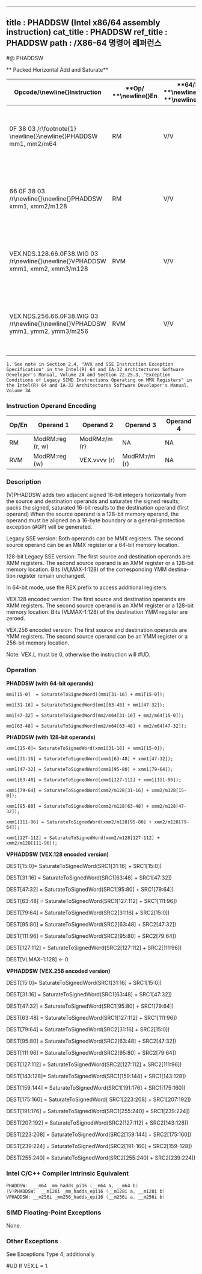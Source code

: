 ----------------------------
title : PHADDSW (Intel x86/64 assembly instruction)
cat_title : PHADDSW
ref_title : PHADDSW
path : /X86-64 명령어 레퍼런스
----------------------------
#@ PHADDSW

** Packed Horizontal Add and Saturate**

|**Opcode/**\newline{}**Instruction**|**Op/ **\newline{}**En**|**64/32 bit **\newline{}**Mode **\newline{}**Support**|**CPUID **\newline{}**Feature **\newline{}**Flag**|**Description**|
|------------------------------------|------------------------|------------------------------------------------------|--------------------------------------------------|---------------|
|0F 38 03 /r\footnote{1}  \newline{}\newline{}PHADDSW mm1, mm2/m64 |RM|V/V|SSSE3|Add 16-bit signed integers horizontally, pack saturated integers to mm1.|
|66 0F 38 03 /r\newline{}\newline{}PHADDSW xmm1, xmm2/m128|RM|V/V|SSSE3|Add 16-bit signed integers horizontally, pack saturated integers to xmm1.|
|VEX.NDS.128.66.0F38.WIG 03 /r\newline{}\newline{}VPHADDSW xmm1, xmm2, xmm3/m128|RVM|V/V|AVX|Add 16-bit signed integers horizontally, pack saturated integers to xmm1.|
|VEX.NDS.256.66.0F38.WIG 03 /r\newline{}\newline{}VPHADDSW ymm1, ymm2, ymm3/m256|RVM|V/V|AVX2|Add 16-bit signed integers horizontally, pack saturated integers to ymm1.|

```note
1. See note in Section 2.4, "AVX and SSE Instruction Exception Specification" in the Intel(R) 64 and IA-32 Architectures Software Developer's Manual, Volume 2A and Section 22.25.3, "Exception Conditions of Legacy SIMD Instructions Operating on MMX Registers" in the Intel(R) 64 and IA-32 Architectures Software Developer's Manual, Volume 3A
```
### Instruction Operand Encoding


|Op/En|Operand 1|Operand 2|Operand 3|Operand 4|
|-----|---------|---------|---------|---------|
|RM|ModRM:reg (r, w)|ModRM:r/m (r)|NA|NA|
|RVM|ModRM:reg (w)|VEX.vvvv (r)|ModRM:r/m (r)|NA|
### Description 


(V)PHADDSW adds two adjacent signed 16-bit integers horizontally from the source and destination operands and saturates the signed results; packs the signed, saturated 16-bit results to the destination operand (first operand) When the source operand is a 128-bit memory operand, the operand must be aligned on a 16-byte boundary or a general-protection exception (#GP) will be generated. 

Legacy SSE version: Both operands can be MMX registers. The second source operand can be an MMX register or a 64-bit memory location.

128-bit Legacy SSE version: The first source and destination operands are XMM registers. The second source operand is an XMM register or a 128-bit memory location. Bits (VLMAX-1:128) of the corresponding YMM destina-tion register remain unchanged. 

In 64-bit mode, use the REX prefix to access additional registers.

VEX.128 encoded version: The first source and destination operands are XMM registers. The second source operand is an XMM register or a 128-bit memory location. Bits (VLMAX-1:128) of the destination YMM register are zeroed. 

VEX.256 encoded version: The first source and destination operands are YMM registers. The second source operand can be an YMM register or a 256-bit memory location.

Note: VEX.L must be 0, otherwise the instruction will #UD.

### Operation 


**PHADDSW (with 64-bit operands)**

    mm1[15-0]  = SaturateToSignedWord((mm1[31-16] + mm1[15-0]); 

    mm1[31-16] = SaturateToSignedWord(mm1[63-48] + mm1[47-32]);

    mm1[47-32] = SaturateToSignedWord(mm2/m64[31-16] + mm2/m64[15-0]); 

    mm1[63-48] = SaturateToSignedWord(mm2/m64[63-48] + mm2/m64[47-32]); 



**PHADDSW (with 128-bit operands)**

    xmm1[15-0]= SaturateToSignedWord(xmm1[31-16] + xmm1[15-0]);

    xmm1[31-16] = SaturateToSignedWord(xmm1[63-48] + xmm1[47-32]);

    xmm1[47-32] = SaturateToSignedWord(xmm1[95-80] + xmm1[79-64]);

    xmm1[63-48] = SaturateToSignedWord(xmm1[127-112] + xmm1[111-96]); 

    xmm1[79-64] = SaturateToSignedWord(xmm2/m128[31-16] + xmm2/m128[15-0]);

    xmm1[95-80] = SaturateToSignedWord(xmm2/m128[63-48] + xmm2/m128[47-32]);

    xmm1[111-96] = SaturateToSignedWord(xmm2/m128[95-80] + xmm2/m128[79-64]);

    xmm1[127-112] = SaturateToSignedWord(xmm2/m128[127-112] + xmm2/m128[111-96]); 

**VPHADDSW (VEX.128 encoded version)**

DEST[15:0]= SaturateToSignedWord(SRC1[31:16] + SRC1[15:0])

DEST[31:16] = SaturateToSignedWord(SRC1[63:48] + SRC1[47:32])

DEST[47:32] = SaturateToSignedWord(SRC1[95:80] + SRC1[79:64])

DEST[63:48] = SaturateToSignedWord(SRC1[127:112] + SRC1[111:96])

DEST[79:64] = SaturateToSignedWord(SRC2[31:16] + SRC2[15:0])

DEST[95:80] = SaturateToSignedWord(SRC2[63:48] + SRC2[47:32])

DEST[111:96] = SaturateToSignedWord(SRC2[95:80] + SRC2[79:64])

DEST[127:112] = SaturateToSignedWord(SRC2[127:112] + SRC2[111:96])

DEST[VLMAX-1:128] <-   0

**VPHADDSW (VEX.256 encoded version)**

DEST[15:0]= SaturateToSignedWord(SRC1[31:16] + SRC1[15:0])

DEST[31:16] = SaturateToSignedWord(SRC1[63:48] + SRC1[47:32])

DEST[47:32] = SaturateToSignedWord(SRC1[95:80] + SRC1[79:64])

DEST[63:48] = SaturateToSignedWord(SRC1[127:112] + SRC1[111:96])

DEST[79:64] = SaturateToSignedWord(SRC2[31:16] + SRC2[15:0])

DEST[95:80] = SaturateToSignedWord(SRC2[63:48] + SRC2[47:32])

DEST[111:96] = SaturateToSignedWord(SRC2[95:80] + SRC2[79:64])

DEST[127:112] = SaturateToSignedWord(SRC2[127:112] + SRC2[111:96])

DEST[143:128]= SaturateToSignedWord(SRC1[159:144] + SRC1[143:128])

DEST[159:144] = SaturateToSignedWord(SRC1[191:176] + SRC1[175:160])

DEST[175:160] = SaturateToSignedWord( SRC1[223:208] + SRC1[207:192])

DEST[191:176] = SaturateToSignedWord(SRC1[255:240] + SRC1[239:224])

DEST[207:192] = SaturateToSignedWord(SRC2[127:112] + SRC2[143:128])

DEST[223:208] = SaturateToSignedWord(SRC2[159:144] + SRC2[175:160])

DEST[239:224] = SaturateToSignedWord(SRC2[191-160] + SRC2[159-128])

DEST[255:240] = SaturateToSignedWord(SRC2[255:240] + SRC2[239:224])


### Intel C/C++ Compiler Intrinsic Equivalent

```cpp
PHADDSW:  __m64 _mm_hadds_pi16 (__m64 a, __m64 b)
(V)PHADDSW:  __m128i _mm_hadds_epi16 (__m128i a, __m128i b)
VPHADDSW: __m256i _mm256_hadds_epi16 (__m256i a, __m256i b)
```
### SIMD Floating-Point Exceptions 


None. 

### Other Exceptions


See Exceptions Type 4; additionally

#UD If VEX.L = 1.

